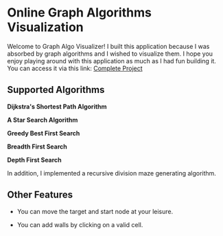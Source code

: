 # Online Graph Algorithms Visualization

Welcome to Graph Algo Visualizer! I built this application because I was absorbed by graph algorithms and I wished to visualize them.
I hope you enjoy playing around with this application as much as I had fun building it. You can access it via this link: <a href="https://luisalfonsopreciado.github.io/Graph-Algorithms-Visualization">Complete Project</a>

## Supported Algorithms

**Dijkstra's Shortest Path Algorithm**

**A Star Search Algorithm**

**Greedy Best First Search**

**Breadth First Search**

**Depth First Search**

In addition, I implemented a recursive division maze generating algorithm.

## Other Features

- You can move the target and start node at your leisure.

- You can add walls by clicking on a valid cell.
